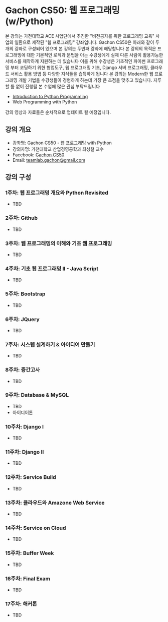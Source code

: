 Gachon CS50: 웹 프로그래밍(w/Python)
==============================

본 강의는 가천대학교 ACE 사업단에서 추진한 "비전공자를 위한 프로그래밍 교육" 사업의 일환으로 제작된 "웹 프로그래밍" 강좌입니다. 
Gachon CS50은 아래와 같이 두 개의 강좌로 구성되어 있으며 본 강의는 두번째 강좌에 해당합니다
본 강의의 목적은 프로그래밍에 대한 기본적인 로직과 문법을 아는 수강생에게 실제 다른 사람이 활용가능한 서비스를 제작하게 지원하는 데 있습니다
이를 위해 수강생은 기초적인 파이썬 프로그래밍 부터 코딩하기 위한 협업도구, 웹 프로그래밍 기초, Django 서버 프로그래밍, 클라우드 서비스 활용 방법 등 다양한 지식들을 습득하게 됩니다
본 강의는 Modern한 웹 프로그래밍 개발 기법을 수강생들이 경험하게 하는데 가장 큰 초점을 맞추고 있습니다. 
지루할 틈 없이 진행될 본 수업에 많은 관심 부탁드립니다

- [Introduction to Python Programming](https://github.com/TeamLab/Gachon_CS50_Python_KMOOC)
- Web Programming with Python

강의 영상과 자료들은 순차적으로 업데이트 될 예정입니다.

## 강의 개요
* 강좌명: Gachon CS50 - 웹 프로그래밍 with Python
* 강의자명: 가천대학교 산업경영공학과 최성철 교수
* Facebook: [Gachon CS50](https://www.facebook.com/GachonCS50) 
* Email: teamlab.gachon@gmail.com

## 강의 구성
### 1주차: 웹 프로그래밍 개요와 Python Revisited
- TBD

### 2주차: Github
- TBD

### 3주차: 웹 프로그래밍의 이해와 기초 웹 프로그래밍
- TBD

### 4주차: 기초 웹 프로그래밍 II - Java Script
- TBD

### 5주차: Bootstrap 
- TBD

### 6주차: JQuery
- TBD

### 7주차: 시스템 설계하기 & 아이디어 만들기
- TBD

### 8주차: 중간고사
- TBD

### 9주차: Database & MySQL
- TBD
- 아이디어톤

### 10주차: Django I
- TBD

### 11주차: Django II
- TBD

### 12주차: Service Build
- TBD

### 13주차: 클라우드와 Amazone Web Service
- TBD

### 14주차: Service on Cloud
- TBD

### 15주차: Buffer Week
- TBD

### 16주차: Final Exam
- TBD

### 17주차: 해커톤
- TBD
